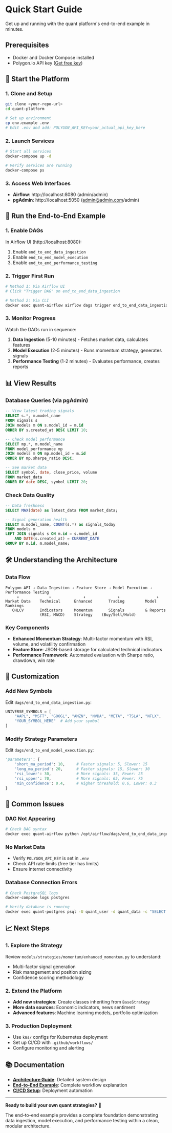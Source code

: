# Quick Start Guide

Get up and running with the quant platform's end-to-end example in minutes.

## Prerequisites

- Docker and Docker Compose installed
- Polygon.io API key ([Get free key](https://polygon.io/))

## 🚀 Start the Platform

### 1. Clone and Setup
```bash
git clone <your-repo-url>
cd quant-platform

# Set up environment
cp env.example .env
# Edit .env and add: POLYGON_API_KEY=your_actual_api_key_here
```

### 2. Launch Services
```bash
# Start all services
docker-compose up -d

# Verify services are running
docker-compose ps
```

### 3. Access Web Interfaces
- **Airflow**: http://localhost:8080 (admin/admin)
- **pgAdmin**: http://localhost:5050 (admin@admin.com/admin)

## 🔄 Run the End-to-End Example

### 1. Enable DAGs
In Airflow UI (http://localhost:8080):
1. Enable `end_to_end_data_ingestion`
2. Enable `end_to_end_model_execution` 
3. Enable `end_to_end_performance_testing`

### 2. Trigger First Run
```bash
# Method 1: Via Airflow UI
# Click "Trigger DAG" on end_to_end_data_ingestion

# Method 2: Via CLI
docker exec quant-airflow airflow dags trigger end_to_end_data_ingestion
```

### 3. Monitor Progress
Watch the DAGs run in sequence:
1. **Data Ingestion** (5-10 minutes) - Fetches market data, calculates features
2. **Model Execution** (2-5 minutes) - Runs momentum strategy, generates signals  
3. **Performance Testing** (1-2 minutes) - Evaluates performance, creates reports

## 📊 View Results

### Database Queries (via pgAdmin)
```sql
-- View latest trading signals
SELECT s.*, m.model_name 
FROM signals s 
JOIN models m ON s.model_id = m.id
ORDER BY s.created_at DESC LIMIT 10;

-- Check model performance  
SELECT mp.*, m.model_name
FROM model_performance mp
JOIN models m ON mp.model_id = m.id
ORDER BY mp.sharpe_ratio DESC;

-- See market data
SELECT symbol, date, close_price, volume
FROM market_data 
ORDER BY date DESC, symbol LIMIT 20;
```

### Check Data Quality
```sql
-- Data freshness
SELECT MAX(date) as latest_data FROM market_data;

-- Signal generation health
SELECT m.model_name, COUNT(s.*) as signals_today
FROM models m
LEFT JOIN signals s ON m.id = s.model_id 
    AND DATE(s.created_at) = CURRENT_DATE
GROUP BY m.id, m.model_name;
```

## 🛠️ Understanding the Architecture

### Data Flow
```
Polygon API → Data Ingestion → Feature Store → Model Execution → Performance Testing
     ↓             ↓              ↓              ↓                ↓
Market Data    Technical      Enhanced       Trading         Model Rankings
   OHLCV       Indicators     Momentum       Signals         & Reports
               (RSI, MACD)    Strategy    (Buy/Sell/Hold)
```

### Key Components
- **Enhanced Momentum Strategy**: Multi-factor momentum with RSI, volume, and volatility confirmation
- **Feature Store**: JSON-based storage for calculated technical indicators
- **Performance Framework**: Automated evaluation with Sharpe ratio, drawdown, win rate

## 🔧 Customization

### Add New Symbols
Edit `dags/end_to_end_data_ingestion.py`:
```python
UNIVERSE_SYMBOLS = [
    "AAPL", "MSFT", "GOOGL", "AMZN", "NVDA", "META", "TSLA", "NFLX",
    "YOUR_SYMBOL_HERE"  # Add your symbol
]
```

### Modify Strategy Parameters
Edit `dags/end_to_end_model_execution.py`:
```python
'parameters': {
    'short_ma_period': 10,     # Faster signals: 5, Slower: 15
    'long_ma_period': 20,      # Faster signals: 15, Slower: 30
    'rsi_lower': 30,           # More signals: 35, Fewer: 25
    'rsi_upper': 70,           # More signals: 65, Fewer: 75
    'min_confidence': 0.4,     # Higher threshold: 0.6, Lower: 0.3
}
```

## 🐛 Common Issues

### DAG Not Appearing
```bash
# Check DAG syntax
docker exec quant-airflow python /opt/airflow/dags/end_to_end_data_ingestion.py
```

### No Market Data
- Verify `POLYGON_API_KEY` is set in `.env`
- Check API rate limits (free tier has limits)
- Ensure internet connectivity

### Database Connection Errors
```bash
# Check PostgreSQL logs
docker-compose logs postgres

# Verify database is running
docker exec quant-postgres psql -U quant_user -d quant_data -c "SELECT 1;"
```

## 📈 Next Steps

### 1. Explore the Strategy
Review `models/strategies/momentum/enhanced_momentum.py` to understand:
- Multi-factor signal generation
- Risk management and position sizing
- Confidence scoring methodology

### 2. Extend the Platform
- **Add new strategies**: Create classes inheriting from `BaseStrategy`
- **More data sources**: Economic indicators, news sentiment
- **Advanced features**: Machine learning models, portfolio optimization

### 3. Production Deployment
- Use `k8s/` configs for Kubernetes deployment
- Set up CI/CD with `.github/workflows/`
- Configure monitoring and alerting

## 📚 Documentation

- **[Architecture Guide](ARCHITECTURE.md)**: Detailed system design
- **[End-to-End Example](END_TO_END_EXAMPLE.md)**: Complete workflow explanation
- **[CI/CD Setup](CICD_SETUP.md)**: Deployment automation

---

**Ready to build your own quant strategies?** 🚀

The end-to-end example provides a complete foundation demonstrating data ingestion, model execution, and performance testing within a clean, modular architecture.